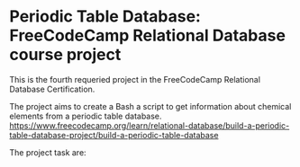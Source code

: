 # Periodic Table Database: FreeCodeCamp Relational Database course project

This is the fourth requeried project in the FreeCodeCamp Relational Database Certification.

The project aims to create a Bash a script to get information about chemical elements from a periodic table database.
https://www.freecodecamp.org/learn/relational-database/build-a-periodic-table-database-project/build-a-periodic-table-database

The project task are:



